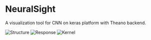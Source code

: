 # NeuralSight
A visualization tool for CNN on keras platform with Theano backend.

![Structure](https://raw.githubusercontent.com/sjtudesigner/NeuralSight/master/misc/page.png)
![Response](https://raw.githubusercontent.com/sjtudesigner/NeuralSight/master/misc/page2.png)
![Kernel](https://raw.githubusercontent.com/sjtudesigner/NeuralSight/master/misc/page3.png)